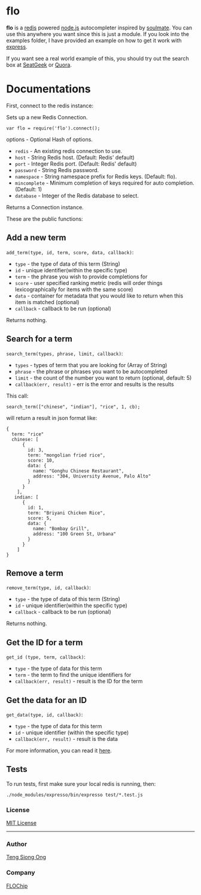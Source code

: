 flo
===
**flo** is a [redis](http://redis.io) powered [node.js](http://nodejs.org) autocompleter inspired by [soulmate](https://github.com/seatgeek/soulmate). You can use this anywhere you want since this is just a module. If you look into the examples folder, I have provided an example on how to get it work with [express](http://expressjs.com/).

If you want see a real world example of this, you should try out the search box at [SeatGeek](http://seatgeek.com) or [Quora](http://quora.com).

Documentations
==============

First, connect to the redis instance:

Sets up a new Redis Connection.

    var flo = require('flo').connect();

options - Optional Hash of options.

* `redis`       - An existing redis connection to use.
* `host`        - String Redis host. (Default: Redis' default)
* `port`        - Integer Redis port. (Default: Redis' default)
* `password`    - String Redis password.
* `namespace`   - String namespace prefix for Redis keys. (Default: flo).
* `mincomplete` - Minimum completion of keys required for auto completion. (Default: 1)
* `database`    - Integer of the Redis database to select.

Returns a Connection instance.

These are the public functions:

Add a new term
--------------

`add_term(type, id, term, score, data, callback)`:

* `type`     - the type of data of this term (String)
* `id`       - unique identifier(within the specific type)
* `term`     - the phrase you wish to provide completions for
* `score`    - user specified ranking metric (redis will order things lexicographically for items with the same score)
* `data`     - container for metadata that you would like to return when this item is matched (optional)
* `callback` - callback to be run (optional)

Returns nothing.

Search for a term
-----------------

`search_term(types, phrase, limit, callback)`:

* `types` - types of term that you are looking for (Array of String)
* `phrase` - the phrase or phrases you want to be autocompleted
* `limit` - the count of the number you want to return (optional, default: 5)
* `callback(err, result)` - err is the error and results is the results

This call:

`search_term(["chinese", "indian"], "rice", 1, cb);`

will return a result in json format like:

    {
      term: "rice"
      chinese: [
          {
            id: 3,
            term: "mongolian fried rice",
            score: 10,
            data: {
              name: "Gonghu Chinese Restaurant",
              address: "304, University Avenue, Palo Alto"
            }
          }
        ],
       indian: [
          {
            id: 1,
            term: "Briyani Chicken Rice",
            score: 5,
            data: {
              name: "Bombay Grill",
              address: "100 Green St, Urbana"
            }
          }
        ]
    }

Remove a term
-------------

`remove_term(type, id, callback)`:

* `type`     - the type of data of this term (String)
* `id`       - unique identifier(within the specific type)
* `callback` - callback to be run (optional)

Returns nothing.

Get the ID for a term
---------------------

`get_id (type, term, callback)`:

* `type`    - the type of data for this term
* `term`    - the term to find the unique identifiers for
* `callback(err, result)` - result is the ID for the term

Get the data for an ID
-----------------------

`get_data(type, id, callback)`:

* `type`    - the type of data for this term
* `id`       - unique identifier (within the specific type)
* `callback(err, result)` - result is the data

For more information, you can read it [here](https://github.com/siong1987/flo/tree/master/docs).

## Tests
To run tests, first make sure your local redis is running, then:

    ./node_modules/expresso/bin/expresso test/*.test.js

### License
[MIT License](https://github.com/siong1987/flo/blob/master/LICENSE)

---
### Author
[Teng Siong Ong](https://github.com/siong1987/)

### Company
[FLOChip](http://flochip.com)
